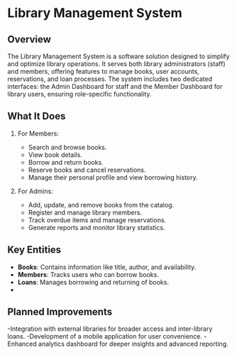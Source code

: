# Library Management System

## Overview
The Library Management System is a software solution designed to simplify and optimize library operations. It serves both library administrators (staff) and members, offering features to manage books, user accounts, reservations, and loan processes. The system includes two dedicated interfaces: the Admin Dashboard for staff and the Member Dashboard for library users, ensuring role-specific functionality.

## What It Does
1. For Members:
   - Search and browse books.
   - View book details.
   - Borrow and return books.
   - Reserve books and cancel reservations.
   - Manage their personal profile and view borrowing history.

2. For Admins:
   - Add, update, and remove books from the catalog.
   - Register and manage library members.
   - Track overdue items and manage reservations.
   - Generate reports and monitor library statistics.

## Key Entities
- **Books**: Contains information like title, author, and availability.
- **Members**: Tracks users who can borrow books.
- **Loans**: Manages borrowing and returning of books.
- 
## Planned Improvements
-Integration with external libraries for broader access and inter-library loans.
-Development of a mobile application for user convenience.
-Enhanced analytics dashboard for deeper insights and advanced reporting.

